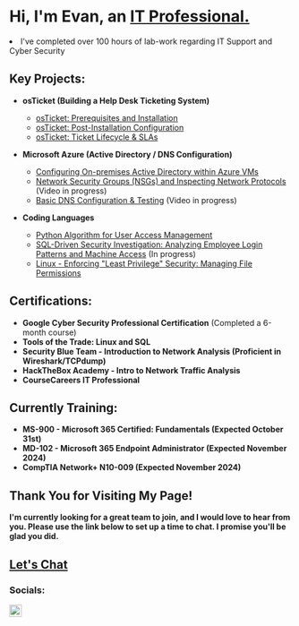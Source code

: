 <h1>Hi, I'm Evan, an <a href="https://linkedin.com/in/evan-yearwood/">IT Professional.</a></h1> 
<li>I've completed over 100 hours of lab-work regarding IT Support and Cyber Security</li>

<h2> Key Projects:</h2>

- <b>osTicket (Building a Help Desk Ticketing System)</b>
  - [osTicket: Prerequisites and Installation](https://github.com/EvanHYearwood/osticket-prereqs) 
  - [osTicket: Post-Installation Configuration](https://github.com/EvanHYearwood/post-install-config)
  - [osTicket: Ticket Lifecycle & SLAs](https://github.com/EvanHYearwood/ticket-lifecycle)
 

- <b>Microsoft Azure (Active Directory / DNS Configuration)</b>
  - [Configuring On-premises Active Directory within Azure VMs](https://github.com/EvanHYearwood/configure-ad)
  - [Network Security Groups (NSGs) and Inspecting Network Protocols](https://github.com/EvanHYearwood/azure-network-protocols) (Video in progress)
  - [Basic DNS Configuration & Testing](https://github.com/EvanHYearwood/dns-config) (Video in progress)
 

- <b>Coding Languages</b>
  - [Python Algorithm for User Access Management](https://github.com/EvanHYearwood/python-user-access-management)
  - [SQL-Driven Security Investigation: Analyzing Employee Login Patterns and Machine Access](https://github.com/EvanHYearwood/a) (In progress)
  - [Linux - Enforcing "Least Privilege" Security: Managing File Permissions](https://github.com/EvanHYearwood/linux-file-permisions/)

<h2>Certifications:</h2>
<ul>
  <li><b>Google Cyber Security Professional Certification</b> (Completed a 6-month course)</li>
  <li><b>Tools of the Trade: Linux and SQL</li>
  <li><b>Security Blue Team - Introduction to Network Analysis</b> (Proficient in Wireshark/TCPdump)</li>
  <li><b>HackTheBox Academy - Intro to Network Traffic Analysis</li>
  <li><b>CourseCareers IT Professional</b></li>
</ul>

<h2>Currently Training:</h2>
<ul>
  <li><b>MS-900 - Microsoft 365 Certified: Fundamentals (Expected October 31st)</li>
  <li><b>MD-102 - ​​Microsoft 365 Endpoint Administrator  (Expected November 2024)</li>
  <li><b>CompTIA Network+ N10-009 (Expected November 2024)</li>
</ul>


<h2>Thank You for Visiting My Page!</h2>

<p>I'm currently looking for a great team to join, and I would love to hear from you. Please use the link below to set up a time to chat. I promise you'll be glad you did.</p>
<h2><a href="https://calendly.com/grandviewsuccess-evan/quick-chat-with-evan">Let's Chat</a></h2>

<h3>Socials:</h3>

<a href="https://linkedin.com/in/evan-yearwood/">
  <img align="left" alt="Evan | LinkedIn" width="22px" src="https://cdn.jsdelivr.net/npm/simple-icons@v3/icons/linkedin.svg" />
</a>

